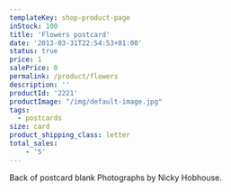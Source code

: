 ```yaml
---
templateKey: shop-product-page
inStock: 100
title: 'Flowers postcard'
date: '2013-03-31T22:54:53+01:00'
status: true
price: 1
salePrice: 0
permalink: /product/flowers
description: ''
productId: '2221'
productImage: "/img/default-image.jpg"
tags:
  - postcards
size: card
product_shipping_class: letter
total_sales:
    - '5'
---
```

Back of postcard blank Photographs by Nicky Hobhouse.